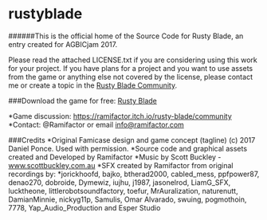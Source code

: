 # rustyblade

######This is the official home of the Source Code for Rusty Blade, an entry created for AGBICjam 2017.

Please read the attached LICENSE.txt if you are considering using this work for your project. If you have plans for a project and you want to use assets from the game or anything else not covered by the license, please contact me or create a topic in the [Rusty Blade Community](https://ramifactor.itch.io/rusty-blade/community). 

###Download the game for free: [Rusty Blade](https://ramifactor.itch.io/rusty-blade)

*Game discussion: https://ramifactor.itch.io/rusty-blade/community
*Contact: @Ramifactor or email info@ramifactor.com

###Credits
*Original Famicase design and game concept (tagline) (c) 2017 Daniel Ponce. Used with permission.
*Source code and graphical assets created and Developed by Ramifactor
*Music by Scott Buckley - www.scottbuckley.com.au
*SFX created by Ramifactor from original recordings by:
  *jorickhoofd, bajko, btherad2000, cabled_mess, ppfpower87, denao270, dobroide, Dymewiz, iujhu, j1987, jasonelrod, LiamG_SFX, lucktheone, littlerobotsoundfactory, toefur, MrAuralization, naturenutt, DamianMinnie, nickyg11p, Samulis, Omar Alvarado, swuing, pogmothoin, 7778, Yap_Audio_Production and Esper Studio



